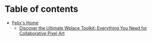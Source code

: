 # Table of contents

* [Felix's Home](README.md)
  * [Discover the Ultimate Wplace Toolkit: Everything You Need for Collaborative Pixel Art](readme/discover-the-ultimate-wplace-toolkit-everything-you-need-for-collaborative-pixel-art.md)
